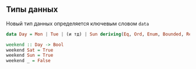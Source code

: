 ## Типы данных

Новый тип данных определяется ключевым словом `data` 
```haskell
data Day = Mon | Tue | (и тд) | Sun deriving(Eq, Ord, Enum, Bounded, Read, Show)

weekend :: Day -> Bool
weekend Sat = True
weekend Sun = True
weekend _ = False
```
